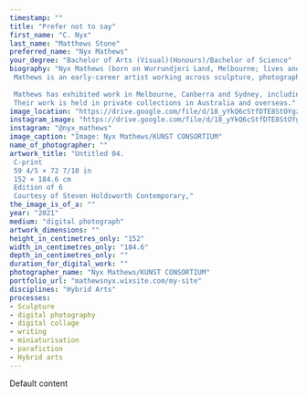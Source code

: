 ```yaml
---
timestamp: ""
title: "Prefer not to say"
first_name: "C. Nyx"
last_name: "Matthews Stone"
preferred_name: "Nyx Mathews"
your_degree: "Bachelor of Arts (Visual)(Honours)/Bachelor of Science"
biography: "Nyx Mathews (born on Wurrundjeri Land, Melbourne; lives and works on Ngunnawal Country, Canberra).
 Mathews is an early-career artist working across sculpture, photography and new media. Their delicate, materially ambiguous, speculative sculptures explore the materiality and forms of the 21st century built environment and its impact on human beings. Their current body of work investigates the monumental art museum, a space whose systems and structures are simultaneously beautiful and deeply flawed. 
 
 Mathews has exhibited work in Melbourne, Canberra and Sydney, including two solo exhibitions and multiple two- and three-person exhibitions. Mathews’ work has been curated into various group exhibitions locally and interstate. They have received various awards and scholarships, including the Peter & Lena Karmel Honours Scholarship in the School of Art (2020), Corning Museum of Glass Scholarship, NY (2018) and multiple EASS awards for their third year body of work. Mathews has twice received an ANU Chancellor’s Commendation of Outstanding Academic Performance.
 Their work is held in private collections in Australia and overseas."
image_location: "https://drive.google.com/file/d/18_yYkQ6cStfDTE8StOYgzY8r6YYr3V4Q/view?usp=sharing"
instagram_image: "https://drive.google.com/file/d/18_yYkQ6cStfDTE8StOYgzY8r6YYr3V4Q/view?usp=sharing"
instagram: "@nyx_mathews"
image_caption: "Image: Nyx Mathews/KUNST CONSORTIUM"
name_of_photographer: ""
artwork_title: "Untitled 04. 
 C-print
 59 4/5 × 72 7/10 in
 152 × 184.6 cm
 Edition of 6
 Courtesy of Steven Holdsworth Contemporary,"
the_image_is_of_a: ""
year: "2021"
medium: "digital photograph"
artwork_dimensions: ""
height_in_centimetres_only: "152"
width_in_centimetres_only: "184.6"
depth_in_centimetres_only: ""
duration_for_digital_work: ""
photographer_name: "Nyx Mathews/KUNST CONSORTIUM"
portfolio_url: "mathewsnyx.wixsite.com/my-site"
disciplines: "Hybrid Arts"
processes:
- Sculpture
- digital photography
- digital collage
- writing
- miniaturisation
- parafiction
- Hybrid arts
---
```


Default content
